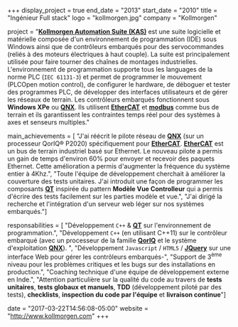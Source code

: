 +++
display_project = true
end_date = "2013"
start_date = "2010"
title = "Ingénieur Full stack"
logo = "kollmorgen.jpg"
company = "Kollmorgen"

project = "[**Kollmorgen Automation Suite (KAS)**](http://www.kollmorgen.com/en-us/products/machine-controls/automation-platform/kollmorgen-automation-suite/kollmorgen-automation-suite-overview/) est une suite logicielle et matérielle composée d'un environnement de programmation (IDE) sous Windows ainsi que de contrôleurs embarqués pour des servocommandes (reliés à des moteurs électriques à haut couple). La suite est principalement utilisée pour faire tourner des chaînes de montages industrielles. L'environnement de programmation supporte tous les languages de la norme PLC (`IEC 61131-3`) et permet de programmer le mouvement (PLCOpen motion control), de configurer le hardware, de déboguer et tester des programmes PLC, de développer des interfaces utilisateurs et de gérer les réseaux de terrain. Les contrôleurs embarqués fonctionnent sous **Windows XPe** ou [**QNX**](http://www.qnx.com). Ils utilisent [**EtherCAT**](https://www.ethercat.org/default.htm) et [**modbus**](http://www.modbus.org/) comme bus de terrain et ils garantissent les contraintes temps réel pour des systèmes à axes et senseurs multiples."

main_achievements = [
  "J'ai réécrit le pilote réseau de [**QNX**](http://www.qnx.com) (sur un processeur QorIQ® P2020) spécifiquement pour [**EtherCAT**](https://www.ethercat.org/default.htm). [**EtherCAT**](https://www.ethercat.org/default.htm) est un bus de terrain industriel basé sur Ethernet. Le nouveau pilote a permis un gain de temps d'environ 60% pour envoyer et recevoir des paquets Ethernet. Cette amélioration a permis d'augmenter la fréquence du système entier à 4Khz.",
  "Toute l'équipe de développement cherchait à améliorer la couverture des tests unitaires. J'ai introduit une façon de programmer les composants [**QT**](https://www.qt.io/) inspirée du pattern **Modèle Vue Controlleur** qui a permis d'écrire des tests facilement sur les parties modèle et vue.",
  "J'ai dirigé la recherche et l'intégration d'un serveur web léger sur nos systèmes embarqués."]

responsabilities = [
  "Développement `C++` & [**QT**](https://www.qt.io/) sur l'environnement de programmation.",
  "Développement `C++` (en utilisant C++11) sur le contrôleur embarqué (avec un processeur de la famille  [**QorIQ**](http://www.nxp.com/products/microcontrollers-and-processors/power-architecture-processors/qoriq-platforms:QORIQ_HOME) et le système d'exploitation [**QNX**](http://www.qnx.com)). ",
  "Développement `Javascript` / `HTML5` / [**JQuery**](https://jquery.com/) sur une interface Web pour gérer les contrôleurs embarqués-",
  "Support de 3<sup>ème</sup> niveau pour les problèmes critiques et les bugs sur des installations en production.",
  "Coaching technique d'une équipe de développement externe en Inde.",
  "Attention particulière sur la qualité du code au travers de **tests unitaires**, **tests globaux et manuels**, **TDD** (développement piloté par des tests), **checklists**, **inspection du code par l'équipe** et **livraison continue**"]

date = "2017-03-22T14:56:08-05:00"
website = "http://www.kollmorgen.com"
+++
